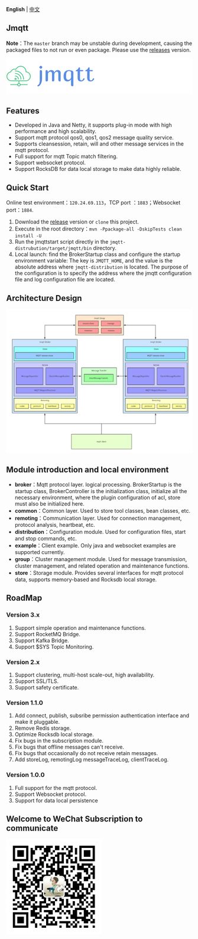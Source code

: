 **English** | [中文](README_CN.md)
##  Jmqtt

**Note**：The `master` branch may be unstable during development, causing the packaged files to not run or even package. Please use the [releases](https://github.com/Cicizz/jmqtt/releases)  version. 

![Jmqtt logo](jmqtt.png)

## Features

* Developed in Java and Netty, it supports plug-in mode with high performance and high scalability.
* Support mqtt protocol qos0, qos1, qos2 message quality service.
* Supports cleansession, retain, will and other message services in the mqtt protocol.
* Full support for mqtt Topic match filtering.
* Support websocket protocol.
* Support RocksDB for data local storage to make data highly reliable.

## Quick Start

Online test environment：`120.24.69.113`，TCP port ：`1883`；Websocket port：`1884`.

1. Download the [release](https://github.com/Cicizz/jmqtt/releases) version or `clone` this project.
2. Execute in the root directory：`mvn -Ppackage-all -DskipTests clean install -U`
3. Run the jmqttstart script directly in the `jmqtt-distrubution/target/jmqtt/bin` directory.
4. Local launch: find the BrokerStartup class and configure the startup environment variable: The key is `JMQTT_HOME`, and the value is the absolute address where `jmqtt-distribution` is located. The purpose of the configuration is to specify the address where the jmqtt configuration file and log configuration file are located.


## Architecture Design

![架构图](jmqtt%20design.jpg)
## Module introduction and local environment

* **broker**：Mqtt protocol layer. logical processing. BrokerStartup is the startup class, BrokerController is the initialization class, initialize all the necessary environment, where the plugin configuration of acl, store must also be initialized here.
* **common**：Common layer. Used to store tool classes, bean classes, etc.
* **remoting**：Communication layer. Used for connection management, protocol analysis, heartbeat, etc.
* **distribution**：Configuration module. Used for configuration files, start and stop commands, etc.
* **example**：Client example. Only java and websocket examples are supported currently.
* **group**：Cluster management module. Used for message transmission, cluster management, and related operation and maintenance functions.
* **store**：Storage module. Provides several interfaces for mqtt protocol data, supports memory-based and Rocksdb local storage.

## RoadMap

### Version 3.x

1. Support simple operation and maintenance functions.
2. Support RocketMQ Bridge.
3. Support Kafka Bridge.
4. Support $SYS Topic Monitoring.

### Version 2.x

1. Support clustering, multi-host scale-out, high availability.
2. Support SSL/TLS.
3. Support safety certificate.

### Version 1.1.0

1. Add connect, publish, subsribe permission authentication interface and make it pluggable.
2. Remove Redis storage.
3. Optimize Rocksdb local storage.
4. Fix bugs in the subscription module.
5. Fix bugs that offline messages can't receive.
6. Fix bugs that occasionally do not receive retain messages.
7. Add storeLog, remotingLog messageTraceLog, clientTraceLog.

### Version 1.0.0

1. Full support for the mqtt protocol.
2. Support Websocket protocol.
3. Support for data local persistence

## Welcome to WeChat Subscription to communicate

![开发大小事](zze.jpg)